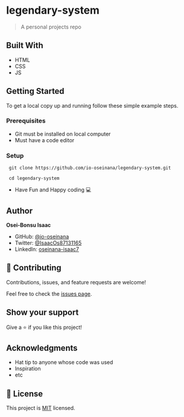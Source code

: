 # legendary-system

> A personal projects repo

## Built With
- HTML
- CSS
- JS

## Getting Started

To get a local copy up and running follow these simple example steps.

### Prerequisites

  - Git must be installed on local computer
  - Must have a code editor

### Setup
  ```
   git clone https://github.com/io-oseinana/legendary-system.git
  ```
  ```
   cd legendary-system
  ```
  
  - Have Fun and Happy coding 💻️


## Author

**Osei-Bonsu Isaac**

- GitHub: [@io-oseinana](https://github.com/io-oseinana)
- Twitter: [@IsaacOs87131165](https://twitter.com/IsaacOs87131165)
- LinkedIn: [oseinana-isaac7](https://www.linkedin.com/in/oseinana-isaac7)

## 🤝 Contributing

Contributions, issues, and feature requests are welcome!

Feel free to check the [issues page](../../issues/).

## Show your support

Give a ⭐️ if you like this project!

## Acknowledgments

- Hat tip to anyone whose code was used
- Inspiration
- etc

## 📝 License

This project is [MIT](./LICENSE) licensed.

